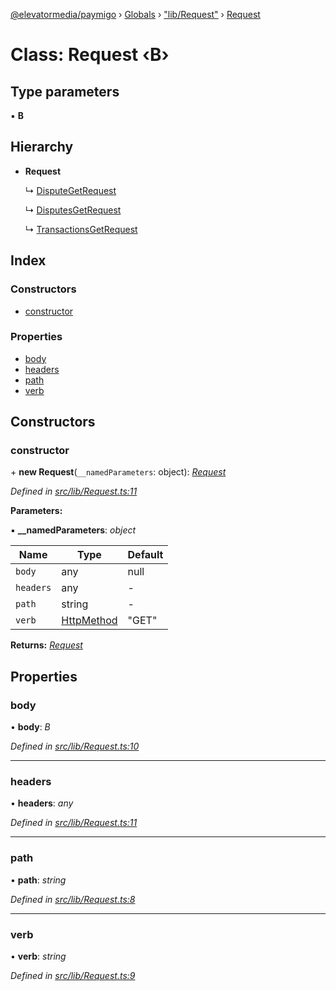 [@elevatormedia/paymigo](../README.md) › [Globals](../globals.md) › ["lib/Request"](../modules/_lib_request_.md) › [Request](_lib_request_.request.md)

# Class: Request ‹**B**›

## Type parameters

▪ **B**

## Hierarchy

-   **Request**

    ↳ [DisputeGetRequest](_lib_disputes_requests_disputegetrequest_.disputegetrequest.md)

    ↳ [DisputesGetRequest](_lib_disputes_requests_disputesgetrequest_.disputesgetrequest.md)

    ↳ [TransactionsGetRequest](_lib_reporting_requests_transactionsgetrequest_.transactionsgetrequest.md)

## Index

### Constructors

-   [constructor](_lib_request_.request.md#constructor)

### Properties

-   [body](_lib_request_.request.md#body)
-   [headers](_lib_request_.request.md#headers)
-   [path](_lib_request_.request.md#path)
-   [verb](_lib_request_.request.md#verb)

## Constructors

### constructor

\+ **new Request**(`__namedParameters`: object): _[Request](_lib_request_.request.md)_

_Defined in [src/lib/Request.ts:11](https://github.com/ELEVATORmedia/paymigo/blob/6591146/src/lib/Request.ts#L11)_

**Parameters:**

▪ **\_\_namedParameters**: _object_

| Name      | Type                                                  | Default |
| --------- | ----------------------------------------------------- | ------- |
| `body`    | any                                                   | null    |
| `headers` | any                                                   | -       |
| `path`    | string                                                | -       |
| `verb`    | [HttpMethod](../modules/_types_paypal_.md#httpmethod) | "GET"   |

**Returns:** _[Request](_lib_request_.request.md)_

## Properties

### body

• **body**: _B_

_Defined in [src/lib/Request.ts:10](https://github.com/ELEVATORmedia/paymigo/blob/6591146/src/lib/Request.ts#L10)_

---

### headers

• **headers**: _any_

_Defined in [src/lib/Request.ts:11](https://github.com/ELEVATORmedia/paymigo/blob/6591146/src/lib/Request.ts#L11)_

---

### path

• **path**: _string_

_Defined in [src/lib/Request.ts:8](https://github.com/ELEVATORmedia/paymigo/blob/6591146/src/lib/Request.ts#L8)_

---

### verb

• **verb**: _string_

_Defined in [src/lib/Request.ts:9](https://github.com/ELEVATORmedia/paymigo/blob/6591146/src/lib/Request.ts#L9)_
